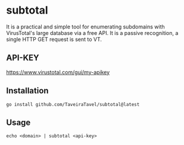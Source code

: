 # subtotal
It is a practical and simple tool for enumerating subdomains with VirusTotal's large database via a free API.
It is a passive recognition, a single HTTP GET request is sent to VT.

## API-KEY
https://www.virustotal.com/gui/my-apikey

## Installation
```
go install github.com/TaveiraTavel/subtotal@latest
```

## Usage
```
echo <domain> | subtotal <api-key>
```

